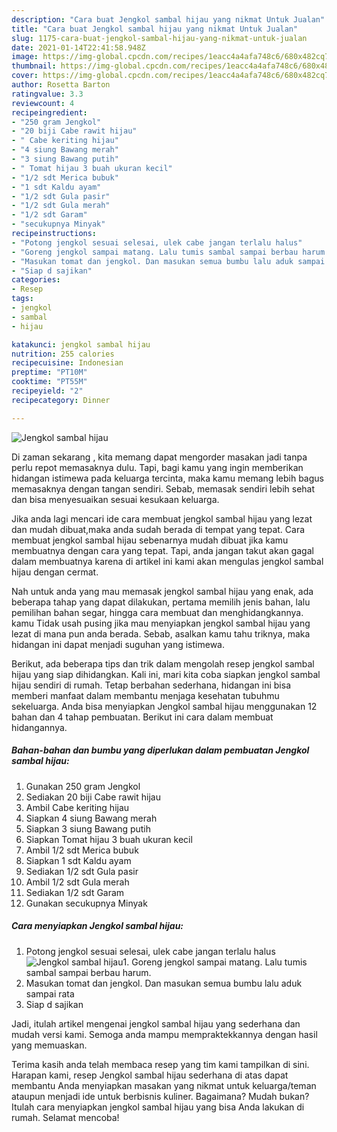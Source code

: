 ```yaml
---
description: "Cara buat Jengkol sambal hijau yang nikmat Untuk Jualan"
title: "Cara buat Jengkol sambal hijau yang nikmat Untuk Jualan"
slug: 1175-cara-buat-jengkol-sambal-hijau-yang-nikmat-untuk-jualan
date: 2021-01-14T22:41:58.948Z
image: https://img-global.cpcdn.com/recipes/1eacc4a4afa748c6/680x482cq70/jengkol-sambal-hijau-foto-resep-utama.jpg
thumbnail: https://img-global.cpcdn.com/recipes/1eacc4a4afa748c6/680x482cq70/jengkol-sambal-hijau-foto-resep-utama.jpg
cover: https://img-global.cpcdn.com/recipes/1eacc4a4afa748c6/680x482cq70/jengkol-sambal-hijau-foto-resep-utama.jpg
author: Rosetta Barton
ratingvalue: 3.3
reviewcount: 4
recipeingredient:
- "250 gram Jengkol"
- "20 biji Cabe rawit hijau"
- " Cabe keriting hijau"
- "4 siung Bawang merah"
- "3 siung Bawang putih"
- " Tomat hijau 3 buah ukuran kecil"
- "1/2 sdt Merica bubuk"
- "1 sdt Kaldu ayam"
- "1/2 sdt Gula pasir"
- "1/2 sdt Gula merah"
- "1/2 sdt Garam"
- "secukupnya Minyak"
recipeinstructions:
- "Potong jengkol sesuai selesai, ulek cabe jangan terlalu halus"
- "Goreng jengkol sampai matang. Lalu tumis sambal sampai berbau harum."
- "Masukan tomat dan jengkol. Dan masukan semua bumbu lalu aduk sampai rata"
- "Siap d sajikan"
categories:
- Resep
tags:
- jengkol
- sambal
- hijau

katakunci: jengkol sambal hijau 
nutrition: 255 calories
recipecuisine: Indonesian
preptime: "PT10M"
cooktime: "PT55M"
recipeyield: "2"
recipecategory: Dinner

---
```



![Jengkol sambal hijau](https://img-global.cpcdn.com/recipes/1eacc4a4afa748c6/680x482cq70/jengkol-sambal-hijau-foto-resep-utama.jpg)

Di zaman  sekarang , kita memang dapat mengorder masakan jadi tanpa perlu repot memasaknya dulu. Tapi, bagi kamu yang ingin memberikan hidangan istimewa pada keluarga tercinta, maka kamu memang lebih bagus memasaknya dengan tangan sendiri. Sebab, memasak sendiri lebih sehat dan bisa menyesuaikan sesuai kesukaan keluarga.

Jika anda lagi mencari ide cara membuat jengkol sambal hijau yang lezat dan mudah dibuat,maka anda sudah berada di tempat yang tepat. Cara membuat jengkol sambal hijau  sebenarnya mudah dibuat jika kamu membuatnya dengan cara yang tepat. Tapi, anda jangan takut akan gagal dalam membuatnya 
karena di artikel ini kami akan mengulas jengkol sambal hijau dengan cermat.  



Nah untuk anda yang mau memasak jengkol sambal hijau yang enak, ada beberapa tahap yang dapat dilakukan, pertama memilih jenis bahan, lalu pemilihan bahan segar, hingga cara membuat dan menghidangkannya. kamu Tidak usah pusing jika mau menyiapkan jengkol sambal hijau yang lezat di mana pun anda berada. Sebab, asalkan kamu  tahu triknya, maka hidangan ini dapat menjadi suguhan yang istimewa.

Berikut, ada beberapa tips dan trik dalam mengolah resep jengkol sambal hijau yang siap dihidangkan. Kali ini, mari kita coba siapkan jengkol sambal hijau sendiri di rumah. Tetap berbahan sederhana, hidangan ini bisa memberi manfaat dalam membantu menjaga kesehatan tubuhmu sekeluarga. Anda bisa menyiapkan Jengkol sambal hijau menggunakan 12 bahan dan 4 tahap pembuatan. Berikut ini cara dalam membuat hidangannya.

<!--inarticleads1-->

##### Bahan-bahan dan bumbu yang diperlukan dalam pembuatan Jengkol sambal hijau:

1. Gunakan 250 gram Jengkol
1. Sediakan 20 biji Cabe rawit hijau
1. Ambil  Cabe keriting hijau
1. Siapkan 4 siung Bawang merah
1. Siapkan 3 siung Bawang putih
1. Siapkan  Tomat hijau 3 buah ukuran kecil
1. Ambil 1/2 sdt Merica bubuk
1. Siapkan 1 sdt Kaldu ayam
1. Sediakan 1/2 sdt Gula pasir
1. Ambil 1/2 sdt Gula merah
1. Sediakan 1/2 sdt Garam
1. Gunakan secukupnya Minyak




<!--inarticleads2-->

##### Cara menyiapkan Jengkol sambal hijau:

1. Potong jengkol sesuai selesai, ulek cabe jangan terlalu halus
<img src="https://img-global.cpcdn.com/steps/c219b19a5d449b19/160x128cq70/jengkol-sambal-hijau-langkah-memasak-1-foto.jpg" alt="Jengkol sambal hijau">1. Goreng jengkol sampai matang. Lalu tumis sambal sampai berbau harum.
1. Masukan tomat dan jengkol. Dan masukan semua bumbu lalu aduk sampai rata
1. Siap d sajikan




Jadi, itulah artikel mengenai  jengkol sambal hijau  yang sederhana dan mudah versi kami. Semoga anda mampu mempraktekkannya dengan hasil yang memuaskan. 

Terima kasih anda telah membaca resep yang tim kami tampilkan di sini. Harapan kami, resep  Jengkol sambal hijau sederhana di atas dapat membantu Anda menyiapkan masakan yang nikmat untuk keluarga/teman ataupun menjadi ide untuk berbisnis kuliner. Bagaimana? Mudah bukan? Itulah cara menyiapkan jengkol sambal hijau yang bisa Anda lakukan di rumah. Selamat mencoba!

